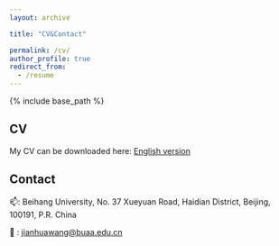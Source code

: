```yaml
---
layout: archive

title: "CV&Contact"

permalink: /cv/
author_profile: true
redirect_from:
  - /resume
---
```


{% include base_path %}

## CV

My CV can be downloaded here: <a href="https://jianhua-WANG-BUAA.github.io/files/CV-jianhua-EN-B-V1.pdf" target="_blank">English version</a>

## Contact

📫: Beihang University, No. 37 Xueyuan Road, Haidian District, Beijing, 100191, P.R. China

📧 : jianhuawang@buaa.edu.cn
